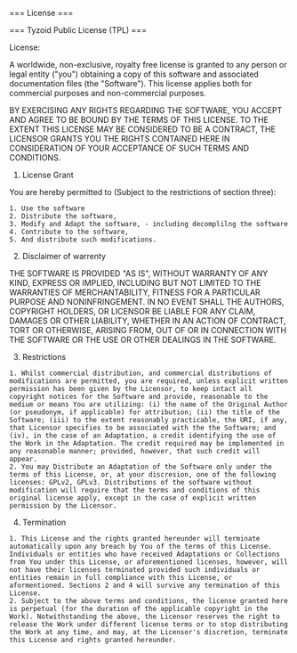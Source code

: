 === License ===

=== Tyzoid Public License (TPL) ===

License:

A worldwide, non-exclusive, royalty free license is granted to any person or
legal entity ("you") obtaining a copy of this software and associated
documentation files (the "Software"). This license applies both for commercial
purposes and non-commercial purposes.

BY EXERCISING ANY RIGHTS REGARDING THE SOFTWARE, YOU ACCEPT AND AGREE TO BE
BOUND BY THE TERMS OF THIS LICENSE. TO THE EXTENT THIS LICENSE MAY BE
CONSIDERED TO BE A CONTRACT, THE LICENSOR GRANTS YOU THE RIGHTS CONTAINED HERE
IN CONSIDERATION OF YOUR ACCEPTANCE OF SUCH TERMS AND CONDITIONS.

  1. License Grant 

You are hereby permitted to (Subject to the restrictions of section three):

    1. Use the software
    2. Distribute the software,
    3. Modify and Adapt the software, - including decomplilng the software
    4. Contribute to the software,
    5. And distribute such modifications.

  2. Disclaimer of warrenty 

THE SOFTWARE IS PROVIDED "AS IS", WITHOUT WARRANTY OF ANY KIND, EXPRESS OR
IMPLIED, INCLUDING BUT NOT LIMITED TO THE WARRANTIES OF MERCHANTABILITY,
FITNESS FOR A PARTICULAR PURPOSE AND NONINFRINGEMENT. IN NO EVENT SHALL THE
AUTHORS, COPYRIGHT HOLDERS, OR LICENSOR BE LIABLE FOR ANY CLAIM, DAMAGES OR
OTHER LIABILITY, WHETHER IN AN ACTION OF CONTRACT, TORT OR OTHERWISE, ARISING
FROM, OUT OF OR IN CONNECTION WITH THE SOFTWARE OR THE USE OR OTHER DEALINGS
IN THE SOFTWARE.

  3. Restrictions 

    1. Whilst commercial distribution, and commercial distributions of modifications are permitted, you are required, unless explicit written permission has been given by the Licensor, to keep intact all copyright notices for the Software and provide, reasonable to the medium or means You are utilizing: (i) the name of the Original Author (or pseudonym, if applicable) for attribution; (ii) the title of the Software; (iii) to the extent reasonably practicable, the URI, if any, that Licensor specifies to be associated with the the Software; and (iv), in the case of an Adaptation, a credit identifying the use of the Work in the Adaptation. The credit required may be implemented in any reasonable manner; provided, however, that such credit will appear.
    2. You may Distribute an Adaptation of the Software only under the terms of this License, or, at your discresion, one of the following licenses: GPLv2, GPLv3. Distributions of the software without modification will require that the terms and conditions of this original license apply, except in the case of explicit written permission by the Licensor.

  4. Termination 

    1. This License and the rights granted hereunder will terminate automatically upon any breach by You of the terms of this License. Individuals or entities who have received Adaptations or Collections from You under this License, or aforementioned licenses, however, will not have their licenses terminated provided such individuals or entities remain in full compliance with this License, or aformentioned. Sections 2 and 4 will survive any termination of this License.
    2. Subject to the above terms and conditions, the license granted here is perpetual (for the duration of the applicable copyright in the Work). Notwithstanding the above, the Licensor reserves the right to release the Work under different license terms or to stop distributing the Work at any time, and may, at the Licensor's discretion, terminate this License and rights granted hereunder.

